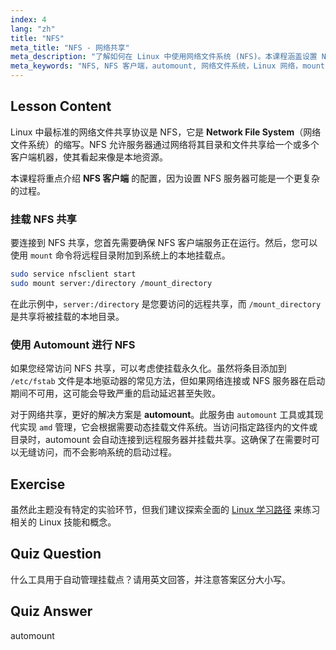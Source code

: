 ```yaml
---
index: 4
lang: "zh"
title: "NFS"
meta_title: "NFS - 网络共享"
meta_description: "了解如何在 Linux 中使用网络文件系统 (NFS)。本课程涵盖设置 NFS 客户端、使用 mount 命令以及配置 automount 以实现对网络共享的无缝访问。"
meta_keywords: "NFS, NFS 客户端，automount, 网络文件系统，Linux 网络，mount 命令，Linux 教程，初学者"
---
```


## Lesson Content

Linux 中最标准的网络文件共享协议是 NFS，它是 **Network File System**（网络文件系统）的缩写。NFS 允许服务器通过网络将其目录和文件共享给一个或多个客户端机器，使其看起来像是本地资源。

本课程将重点介绍 **NFS 客户端** 的配置，因为设置 NFS 服务器可能是一个更复杂的过程。

### 挂载 NFS 共享

要连接到 NFS 共享，您首先需要确保 NFS 客户端服务正在运行。然后，您可以使用 `mount` 命令将远程目录附加到系统上的本地挂载点。

```bash
sudo service nfsclient start
sudo mount server:/directory /mount_directory
```

在此示例中，`server:/directory` 是您要访问的远程共享，而 `/mount_directory` 是共享将被挂载的本地目录。

### 使用 Automount 进行 NFS

如果您经常访问 NFS 共享，可以考虑使挂载永久化。虽然将条目添加到 `/etc/fstab` 文件是本地驱动器的常见方法，但如果网络连接或 NFS 服务器在启动期间不可用，这可能会导致严重的启动延迟甚至失败。

对于网络共享，更好的解决方案是 **automount**。此服务由 `automount` 工具或其现代实现 `amd` 管理，它会根据需要动态挂载文件系统。当访问指定路径内的文件或目录时，automount 会自动连接到远程服务器并挂载共享。这确保了在需要时可以无缝访问，而不会影响系统的启动过程。

## Exercise

虽然此主题没有特定的实验环节，但我们建议探索全面的 [Linux 学习路径](https://labex.io/zh/learn/linux) 来练习相关的 Linux 技能和概念。

## Quiz Question

什么工具用于自动管理挂载点？请用英文回答，并注意答案区分大小写。

## Quiz Answer

automount
